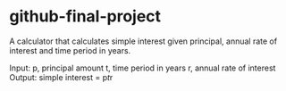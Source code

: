 # github-final-project

A calculator that calculates simple interest given principal, annual rate of interest and time period in years.


Input:
  p, principal amount
  t, time period in years
  r, annual rate of interest
Output:
  simple interest = p*t*r

